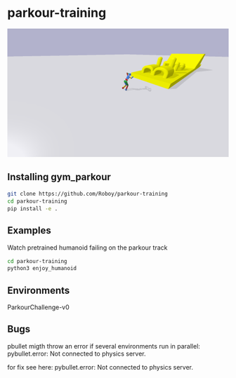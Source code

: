 # parkour-training
![alt text](HumanoidWithTrack.png "Humanoid in front of challenge track")


## Installing gym_parkour
```bash
git clone https://github.com/Roboy/parkour-training
cd parkour-training
pip install -e .
```

## Examples
Watch pretrained humanoid failing on the parkour track
```bash
cd parkour-training
python3 enjoy_humanoid
```

## Environments
ParkourChallenge-v0


## Bugs
pbullet migth throw an error if several environments run in parallel:
pybullet.error: Not connected to physics server.

for fix see here: pybullet.error: Not connected to physics server.

